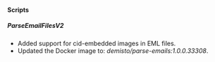 
#### Scripts
##### ParseEmailFilesV2
- Added support for cid-embedded images in EML files.
- Updated the Docker image to: *demisto/parse-emails:1.0.0.33308*.
